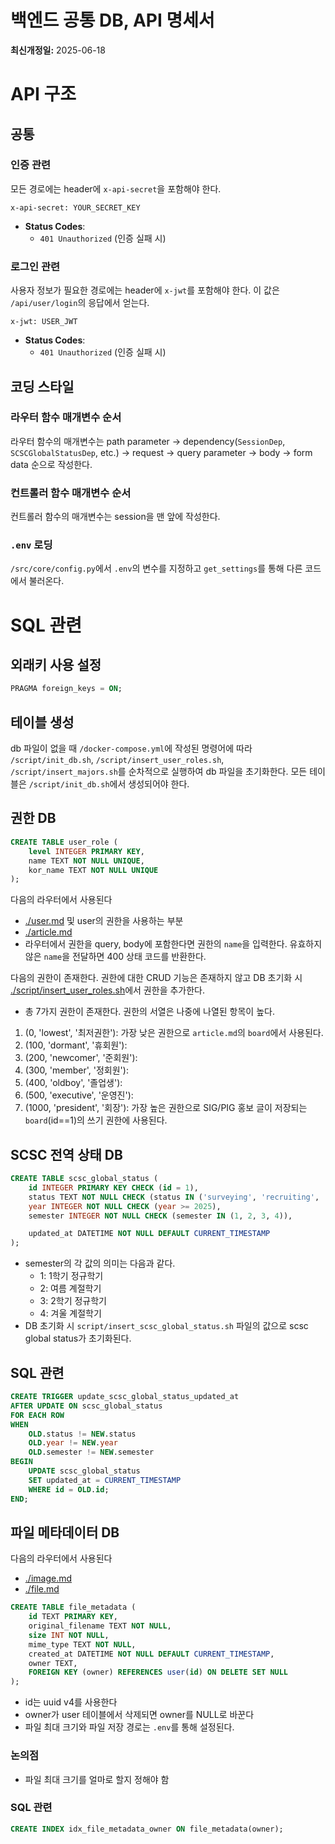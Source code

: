 # 백엔드 공통 DB, API 명세서
**최신개정일:** 2025-06-18

# API 구조

## 공통

### 인증 관련

모든 경로에는 header에 `x-api-secret`을 포함해야 한다. 

```http
x-api-secret: YOUR_SECRET_KEY
```

- **Status Codes**:
  - `401 Unauthorized` (인증 실패 시)

### 로그인 관련

사용자 정보가 필요한 경로에는 header에 `x-jwt`를 포함해야 한다. 이 값은 `/api/user/login`의 응답에서 얻는다. 


```http
x-jwt: USER_JWT
```

- **Status Codes**:
  - `401 Unauthorized` (인증 실패 시)

## 코딩 스타일

### 라우터 함수 매개변수 순서
라우터 함수의 매개변수는 path parameter -> dependency(`SessionDep`, `SCSCGlobalStatusDep`, etc.) -> request -> query parameter -> body -> form data 순으로 작성한다. 

### 컨트롤러 함수 매개변수 순서
컨트롤러 함수의 매개변수는 session을 맨 앞에 작성한다. 

### `.env` 로딩
`/src/core/config.py`에서 `.env`의 변수를 지정하고 `get_settings`를 통해 다른 코드에서 불러온다. 

# SQL 관련

## 외래키 사용 설정

```sql
PRAGMA foreign_keys = ON;
```

## 테이블 생성
db 파일이 없을 때 `/docker-compose.yml`에 작성된 명령어에 따라 `/script/init_db.sh`, `/script/insert_user_roles.sh`, `/script/insert_majors.sh`를 순차적으로 실행하여 db 파일을 초기화한다. 모든 테이블은 `/script/init_db.sh`에서 생성되어야 한다. 

## 권한 DB
```sql
CREATE TABLE user_role (
    level INTEGER PRIMARY KEY,
    name TEXT NOT NULL UNIQUE,
    kor_name TEXT NOT NULL UNIQUE
);
```
다음의 라우터에서 사용된다
- [./user.md](./user.md) 및 user의 권한을 사용하는 부분
- [./article.md](./article.md)
- 라우터에서 권한을 query, body에 포함한다면 권한의 `name`을 입력한다. 유효하지 않은 `name`을 전달하면 400 상태 코드를 반환한다. 

다음의 권한이 존재한다. 권한에 대한 CRUD 기능은 존재하지 않고 DB 초기화 시 [./script/insert_user_roles.sh](./script/insert_user_roles.sh)에서 권한을 추가한다. 
- 총 7가지 권한이 존재한다. 권한의 서열은 나중에 나열된 항목이 높다. 
1. (0, 'lowest', '최저권한'): 가장 낮은 권한으로 `article.md`의 `board`에서 사용된다. 
1. (100, 'dormant', '휴회원'): 
1. (200, 'newcomer', '준회원'): 
1. (300, 'member', '정회원'): 
1. (400, 'oldboy', '졸업생'): 
1. (500, 'executive', '운영진'): 
1. (1000, 'president', '회장'): 가장 높은 권한으로 SIG/PIG 홍보 글이 저장되는 `board`(id==1)의 쓰기 권한에 사용된다. 


## SCSC 전역 상태 DB
```sql
CREATE TABLE scsc_global_status (
    id INTEGER PRIMARY KEY CHECK (id = 1),
    status TEXT NOT NULL CHECK (status IN ('surveying', 'recruiting', 'active', 'inactive')),
    year INTEGER NOT NULL CHECK (year >= 2025),
    semester INTEGER NOT NULL CHECK (semester IN (1, 2, 3, 4)),

    updated_at DATETIME NOT NULL DEFAULT CURRENT_TIMESTAMP
);
```
- semester의 각 값의 의미는 다음과 같다.
    * 1: 1학기 정규학기
    * 2: 여름 계절학기
    * 3: 2학기 정규학기
    * 4: 겨울 계절학기
- DB 초기화 시 `script/insert_scsc_global_status.sh` 파일의 값으로 scsc global status가 초기화된다. 

## SQL 관련
```sql
CREATE TRIGGER update_scsc_global_status_updated_at
AFTER UPDATE ON scsc_global_status
FOR EACH ROW
WHEN 
    OLD.status != NEW.status
    OLD.year != NEW.year
    OLD.semester != NEW.semester
BEGIN
    UPDATE scsc_global_status
    SET updated_at = CURRENT_TIMESTAMP
    WHERE id = OLD.id;
END;
```


## 파일 메타데이터 DB
다음의 라우터에서 사용된다
- [./image.md](./image.md)
- [./file.md](./file.md)

```sql
CREATE TABLE file_metadata (
    id TEXT PRIMARY KEY,
    original_filename TEXT NOT NULL,
    size INT NOT NULL,
    mime_type TEXT NOT NULL,
    created_at DATETIME NOT NULL DEFAULT CURRENT_TIMESTAMP,
    owner TEXT,
    FOREIGN KEY (owner) REFERENCES user(id) ON DELETE SET NULL
);
```
- id는 uuid v4를 사용한다
- owner가 user 테이블에서 삭제되면 owner를 NULL로 바꾼다
- 파일 최대 크기와 파일 저장 경로는 `.env`를 통해 설정된다.

### 논의점
- 파일 최대 크기를 얼마로 할지 정해야 함


### SQL 관련
```sql
CREATE INDEX idx_file_metadata_owner ON file_metadata(owner);
```
